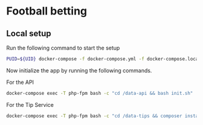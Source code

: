 # Football betting

## Local setup
Run the following command to start the setup

```bash
PUID=${UID} docker-compose -f docker-compose.yml -f docker-compose.local.yml up -d --build
```

Now initialize the app by running the following commands.

For the API
```bash
docker-compose exec -T php-fpm bash -c "cd /data-api && bash init.sh"
```

For the Tip Service
```bash
docker-compose exec -T php-fpm bash -c "cd /data-tips && composer install -o"
```
